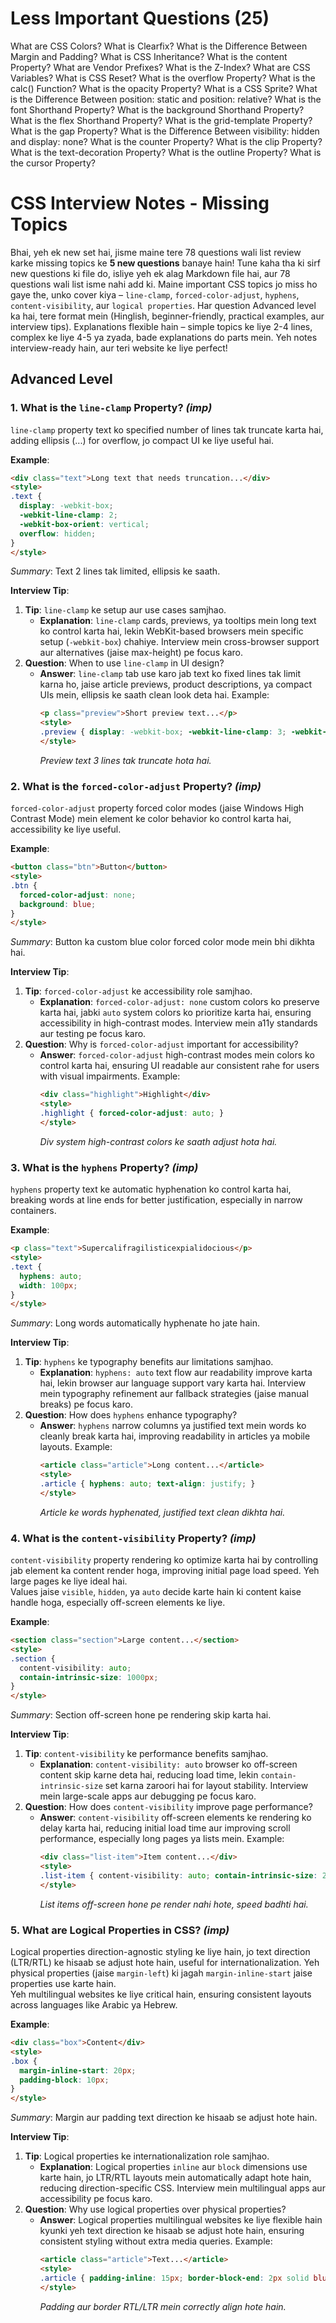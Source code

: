 # Less Important Questions (25)
What are CSS Colors?
What is Clearfix?
What is the Difference Between Margin and Padding?
What is CSS Inheritance?
What is the content Property?
What are Vendor Prefixes?
What is the Z-Index?
What are CSS Variables?
What is CSS Reset?
What is the overflow Property?
What is the calc() Function?
What is the opacity Property?
What is a CSS Sprite?
What is the Difference Between position: static and position: relative?
What is the font Shorthand Property?
What is the background Shorthand Property?
What is the flex Shorthand Property?
What is the grid-template Property?
What is the gap Property?
What is the Difference Between visibility: hidden and display: none?
What is the counter Property?
What is the clip Property?
What is the text-decoration Property?
What is the outline Property?
What is the cursor Property?


# CSS Interview Notes - Missing Topics

Bhai, yeh ek new set hai, jisme maine tere 78 questions wali list review karke missing topics ke **5 new questions** banaye hain! Tune kaha tha ki sirf new questions ki file do, isliye yeh ek alag Markdown file hai, aur 78 questions wali list isme nahi add ki. Maine important CSS topics jo miss ho gaye the, unko cover kiya – `line-clamp`, `forced-color-adjust`, `hyphens`, `content-visibility`, aur `logical properties`. Har question Advanced level ka hai, tere format mein (Hinglish, beginner-friendly, practical examples, aur interview tips). Explanations flexible hain – simple topics ke liye 2-4 lines, complex ke liye 4-5 ya zyada, bade explanations do parts mein. Yeh notes interview-ready hain, aur teri website ke liye perfect!

## Advanced Level

### 1. What is the `line-clamp` Property? *(imp)*
`line-clamp` property text ko specified number of lines tak truncate karta hai, adding ellipsis (...) for overflow, jo compact UI ke liye useful hai.

**Example**:
```html
<div class="text">Long text that needs truncation...</div>
<style>
.text {
  display: -webkit-box;
  -webkit-line-clamp: 2;
  -webkit-box-orient: vertical;
  overflow: hidden;
}
</style>
```
*Summary*: Text 2 lines tak limited, ellipsis ke saath.

**Interview Tip**:
1. **Tip**: `line-clamp` ke setup aur use cases samjhao.
   - **Explanation**: `line-clamp` cards, previews, ya tooltips mein long text ko control karta hai, lekin WebKit-based browsers mein specific setup (`-webkit-box`) chahiye. Interview mein cross-browser support aur alternatives (jaise max-height) pe focus karo.
2. **Question**: When to use `line-clamp` in UI design?
   - **Answer**: `line-clamp` tab use karo jab text ko fixed lines tak limit karna ho, jaise article previews, product descriptions, ya compact UIs mein, ellipsis ke saath clean look deta hai. Example:
     ```html
     <p class="preview">Short preview text...</p>
     <style>
     .preview { display: -webkit-box; -webkit-line-clamp: 3; -webkit-box-orient: vertical; overflow: hidden; }
     </style>
     ```
     *Preview text 3 lines tak truncate hota hai.*

### 2. What is the `forced-color-adjust` Property? *(imp)*
`forced-color-adjust` property forced color modes (jaise Windows High Contrast Mode) mein element ke color behavior ko control karta hai, accessibility ke liye useful.

**Example**:
```html
<button class="btn">Button</button>
<style>
.btn {
  forced-color-adjust: none;
  background: blue;
}
</style>
```
*Summary*: Button ka custom blue color forced color mode mein bhi dikhta hai.

**Interview Tip**:
1. **Tip**: `forced-color-adjust` ke accessibility role samjhao.
   - **Explanation**: `forced-color-adjust: none` custom colors ko preserve karta hai, jabki `auto` system colors ko prioritize karta hai, ensuring accessibility in high-contrast modes. Interview mein a11y standards aur testing pe focus karo.
2. **Question**: Why is `forced-color-adjust` important for accessibility?
   - **Answer**: `forced-color-adjust` high-contrast modes mein colors ko control karta hai, ensuring UI readable aur consistent rahe for users with visual impairments. Example:
     ```html
     <div class="highlight">Highlight</div>
     <style>
     .highlight { forced-color-adjust: auto; }
     </style>
     ```
     *Div system high-contrast colors ke saath adjust hota hai.*

### 3. What is the `hyphens` Property? *(imp)*
`hyphens` property text ke automatic hyphenation ko control karta hai, breaking words at line ends for better justification, especially in narrow containers.

**Example**:
```html
<p class="text">Supercalifragilisticexpialidocious</p>
<style>
.text {
  hyphens: auto;
  width: 100px;
}
</style>
```
*Summary*: Long words automatically hyphenate ho jate hain.

**Interview Tip**:
1. **Tip**: `hyphens` ke typography benefits aur limitations samjhao.
   - **Explanation**: `hyphens: auto` text flow aur readability improve karta hai, lekin browser aur language support vary karta hai. Interview mein typography refinement aur fallback strategies (jaise manual breaks) pe focus karo.
2. **Question**: How does `hyphens` enhance typography?
   - **Answer**: `hyphens` narrow columns ya justified text mein words ko cleanly break karta hai, improving readability in articles ya mobile layouts. Example:
     ```html
     <article class="article">Long content...</article>
     <style>
     .article { hyphens: auto; text-align: justify; }
     </style>
     ```
     *Article ke words hyphenated, justified text clean dikhta hai.*

### 4. What is the `content-visibility` Property? *(imp)*
`content-visibility` property rendering ko optimize karta hai by controlling jab element ka content render hoga, improving initial page load speed. Yeh large pages ke liye ideal hai.  
Values jaise `visible`, `hidden`, ya `auto` decide karte hain ki content kaise handle hoga, especially off-screen elements ke liye.

**Example**:
```html
<section class="section">Large content...</section>
<style>
.section {
  content-visibility: auto;
  contain-intrinsic-size: 1000px;
}
</style>
```
*Summary*: Section off-screen hone pe rendering skip karta hai.

**Interview Tip**:
1. **Tip**: `content-visibility` ke performance benefits samjhao.
   - **Explanation**: `content-visibility: auto` browser ko off-screen content skip karne deta hai, reducing load time, lekin `contain-intrinsic-size` set karna zaroori hai for layout stability. Interview mein large-scale apps aur debugging pe focus karo.
2. **Question**: How does `content-visibility` improve page performance?
   - **Answer**: `content-visibility` off-screen elements ke rendering ko delay karta hai, reducing initial load time aur improving scroll performance, especially long pages ya lists mein. Example:
     ```html
     <div class="list-item">Item content...</div>
     <style>
     .list-item { content-visibility: auto; contain-intrinsic-size: 200px; }
     </style>
     ```
     *List items off-screen hone pe render nahi hote, speed badhti hai.*

### 5. What are Logical Properties in CSS? *(imp)*
Logical properties direction-agnostic styling ke liye hain, jo text direction (LTR/RTL) ke hisaab se adjust hote hain, useful for internationalization. Yeh physical properties (jaise `margin-left`) ki jagah `margin-inline-start` jaise properties use karte hain.  
Yeh multilingual websites ke liye critical hain, ensuring consistent layouts across languages like Arabic ya Hebrew.

**Example**:
```html
<div class="box">Content</div>
<style>
.box {
  margin-inline-start: 20px;
  padding-block: 10px;
}
</style>
```
*Summary*: Margin aur padding text direction ke hisaab se adjust hote hain.

**Interview Tip**:
1. **Tip**: Logical properties ke internationalization role samjhao.
   - **Explanation**: Logical properties `inline` aur `block` dimensions use karte hain, jo LTR/RTL layouts mein automatically adapt hote hain, reducing direction-specific CSS. Interview mein multilingual apps aur accessibility pe focus karo.
2. **Question**: Why use logical properties over physical properties?
   - **Answer**: Logical properties multilingual websites ke liye flexible hain kyunki yeh text direction ke hisaab se adjust hote hain, ensuring consistent styling without extra media queries. Example:
     ```html
     <article class="article">Text...</article>
     <style>
     .article { padding-inline: 15px; border-block-end: 2px solid blue; }
     </style>
     ```
     *Padding aur border RTL/LTR mein correctly align hote hain.*